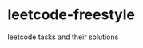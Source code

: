 # leetcode-freestyle

leetcode tasks and their solutions











































 




